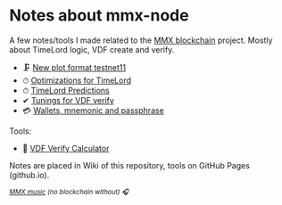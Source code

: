 # Notes about mmx-node

A few notes/tools I made related to the [MMX blockchain](https://github.com/madMAx43v3r/mmx-node) project. Mostly about TimeLord logic, VDF create and verify.

- &#x1F5DC; [New plot format testnet11](https://github.com/voidxno/mmx-node-notes/wiki/New-plot-format-testnet11)
- &#x23F1; [Optimizations for TimeLord](https://github.com/voidxno/mmx-node-notes/wiki/Optimizations-for-TimeLord)
- &#x23F1; [TimeLord Predictions](https://github.com/voidxno/mmx-node-notes/wiki/TimeLord-Predictions)
- &#x2714; [Tunings for VDF verify](https://github.com/voidxno/mmx-node-notes/wiki/Tunings-for-VDF-verify)
- &#x1F4B3; [Wallets, mnemonic and passphrase](https://github.com/voidxno/mmx-node-notes/wiki/Wallets,-mnemonic-and-passphrase)

Tools:
- &#x1F522; [VDF Verify Calculator](https://voidxno.github.io/mmx-node-notes/vdf_verify_calc)

Notes are placed in Wiki of this repository, tools on GitHub Pages (github.io).

_<sup>[MMX music](https://voidxno.github.io/mmx-node-notes/mmx_music) (no blockchain without) &#x1F3A7;</sup>_
